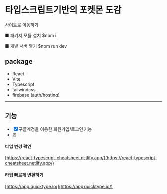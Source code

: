 # 타입스크립트기반의 포켓몬 도감

[사이트](https://my-pokemon-app-d036d.firebaseapp.com/)로 이동하기

■ 패키지 모듈 설치
$npm i

■ 개발 서버 열기
$npm run dev

## package

- React
- Vite
- Typescript
- tailwindcss
- firebase (auth/hosting)

---


## 기능

- [x] 구글계정을 이용한 회원가입/로그인 기능
- [x] 



#### 타입 변경 확인

[https://react-typescript-cheatsheet.netlify.app/](https://react-typescript-cheatsheet.netlify.app/)

#### 타입 빠르게 변환하기

[https://app.quicktype.io/](https://app.quicktype.io/)
